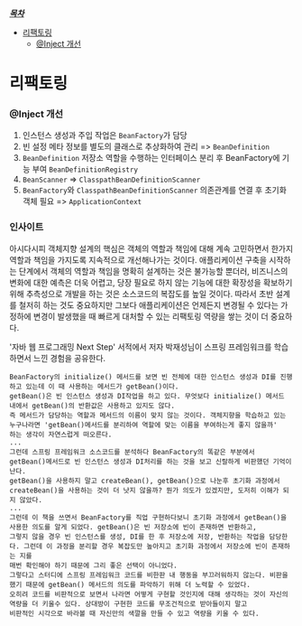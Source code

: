 <u>***목차***</u>
- [리팩토링](#리팩토링)
  + [@Inject 개선](#@Inject-개선)

# 리팩토링
### @Inject 개선
1. 인스턴스 생성과 주입 작업은 `BeanFactory`가 담당
2. 빈 설정 메타 정보를 별도의 클래스로 추상화하여 관리 => `BeanDefinition`
3. `BeanDefinition` 저장소 역할을 수행하는 인터페이스 분리 후 BeanFactory에 기능 부여 `BeanDefinitionRegistry`
4. `BeanScanner` => `ClasspathBeanDefinitionScanner`
5. `BeanFactory`와 `ClasspathBeanDefinitionScanner` 의존관계를 연결 후 초기화 객체 필요 => `ApplicationContext`

### 인사이트
아시다시피 객체지향 설계의 핵심은 객체의 역할과 책임에 대해 계속 고민하면서 한가지 역할과 책임을 가지도록 지속적으로 개선해나가는 것이다. 애플리케이션 구축을 시작하는 단계에서
객체의 역할과 책임을 명확히 설계하는 것은 불가능할 뿐더러, 비즈니스의 변화에 대한 예측은 더욱 어렵고, 당장 필요로 하지 않는 기능에 대한 확장성을 확보하기 위해 추측성으로 개발을 하는 것은
소스코드의 복잡도를 높일 것이다. 따라서 초반 설계를 철저히 하는 것도 중요하지만 그보다 애플리케이션은 언제든지 변경될 수 있다는 가정하에 변경이 발생했을 때 빠르게 대처할 수 있는 리팩토링 역량을 쌓는 것이 더 중요하다.

'자바 웹 프로그래밍 Next Step' 서적에서 저자 박재성님이 스프링 프레임워크를 학습하면서 느낀 경험을 공유한다.
```text
BeanFactory의 initialize() 메서드를 보면 빈 전체에 대한 인스턴스 생성과 DI를 진행하고 있는데 이 때 사용하는 메서드가 getBean()이다.
getBean()은 빈 인스턴스 생성과 DI작업을 하고 있다. 무엇보다 initialize() 메서드 내에서 getBean()의 반환값은 사용하고 있지도 않다.
즉 메서드가 담당하는 역할과 메서드의 이름이 맞지 않는 것이다. 객체지향을 학습하고 있는 누구나라면 'getBean()메서드를 분리하여 역할에 맞는 이름을 부여하는게 좋지 않을까' 
하는 생각이 자연스럽게 떠오른다.
...  
그런데 스프링 프레임워크 소스코드를 분석하다 BeanFactory의 똑같은 부분에서 getBean()메서드로 빈 인스턴스 생성과 DI처리를 하는 것을 보고 신랄하게 비판했던 기억이 난다.
getBean()을 사용하지 말고 createBean(), getBean()으로 나눈후 초기화 과정에서 createBean()을 사용하는 것이 더 낫지 않을까? 뭔가 의도가 있겠지만, 도저히 이해가 되지 않았다.
...
그런데 이 책을 쓰면서 BeanFactory를 직업 구현하다보니 초기화 과정에서 getBean()을 사용한 의도를 알게 되었다. getBean()은 빈 저장소에 빈이 존재하면 반환하고, 
그렇지 않을 경우 빈 인스턴스를 생성, DI를 한 후 저장소에 저장, 반환하는 작업을 담당한다. 그런데 이 과정을 분리할 경우 복잡도만 높아지고 초기화 과정에서 저장소에 빈이 존재하는 지를
매번 확인해야 하기 때문에 그리 좋은 선택이 아니었다.
그렇다고 스터디에 스프링 프레임워크 코드를 비한판 내 행동을 부끄러워하지 않는다. 비판을 했기 때문에 getBean() 메서드의 의도를 파악하기 위해 더 노력할 수 있었다.
오히려 코드를 비판적으로 보면서 나라면 어떻게 구현할 것인지에 대해 생각하는 것이 자신의 역량을 더 키울수 있다. 상대방이 구현한 코드를 무조건적으로 받아들이지 말고 
비판적인 시각으로 바라볼 때 자신만의 색깔을 만들 수 있고 역량을 키울 수 있다.
```